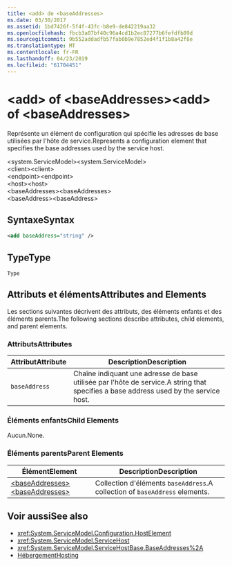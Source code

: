 ```yaml
---
title: <add> de <baseAddresses>
ms.date: 03/30/2017
ms.assetid: 1bd7426f-5f4f-43fc-b8e9-de842219aa32
ms.openlocfilehash: fbcb3a07bf40c96a4cd1b2ec87277b6fefdfb89d
ms.sourcegitcommit: 9b552addadfb57fab0b9e7852ed4f1f1b8a42f8e
ms.translationtype: MT
ms.contentlocale: fr-FR
ms.lasthandoff: 04/23/2019
ms.locfileid: "61704451"
---
```

# <a name="add-of-baseaddresses"></a><span data-ttu-id="cb574-102">\<add> of \<baseAddresses></span><span class="sxs-lookup"><span data-stu-id="cb574-102">\<add> of \<baseAddresses></span></span>
<span data-ttu-id="cb574-103">Représente un élément de configuration qui spécifie les adresses de base utilisées par l'hôte de service.</span><span class="sxs-lookup"><span data-stu-id="cb574-103">Represents a configuration element that specifies the base addresses used by the service host.</span></span>  
  
 <span data-ttu-id="cb574-104">\<system.ServiceModel></span><span class="sxs-lookup"><span data-stu-id="cb574-104">\<system.ServiceModel></span></span>  
<span data-ttu-id="cb574-105">\<client></span><span class="sxs-lookup"><span data-stu-id="cb574-105">\<client></span></span>  
<span data-ttu-id="cb574-106">\<endpoint></span><span class="sxs-lookup"><span data-stu-id="cb574-106">\<endpoint></span></span>  
<span data-ttu-id="cb574-107">\<host></span><span class="sxs-lookup"><span data-stu-id="cb574-107">\<host></span></span>  
<span data-ttu-id="cb574-108">\<baseAddresses></span><span class="sxs-lookup"><span data-stu-id="cb574-108">\<baseAddresses></span></span>  
<span data-ttu-id="cb574-109">\<baseAddress></span><span class="sxs-lookup"><span data-stu-id="cb574-109">\<baseAddress></span></span>  
  
## <a name="syntax"></a><span data-ttu-id="cb574-110">Syntaxe</span><span class="sxs-lookup"><span data-stu-id="cb574-110">Syntax</span></span>  
  
```xml  
<add baseAddress="string" />
```  
  
## <a name="type"></a><span data-ttu-id="cb574-111">Type</span><span class="sxs-lookup"><span data-stu-id="cb574-111">Type</span></span>  
 `Type`  
  
## <a name="attributes-and-elements"></a><span data-ttu-id="cb574-112">Attributs et éléments</span><span class="sxs-lookup"><span data-stu-id="cb574-112">Attributes and Elements</span></span>  
 <span data-ttu-id="cb574-113">Les sections suivantes décrivent des attributs, des éléments enfants et des éléments parents.</span><span class="sxs-lookup"><span data-stu-id="cb574-113">The following sections describe attributes, child elements, and parent elements.</span></span>  
  
### <a name="attributes"></a><span data-ttu-id="cb574-114">Attributs</span><span class="sxs-lookup"><span data-stu-id="cb574-114">Attributes</span></span>  
  
|<span data-ttu-id="cb574-115">Attribut</span><span class="sxs-lookup"><span data-stu-id="cb574-115">Attribute</span></span>|<span data-ttu-id="cb574-116">Description</span><span class="sxs-lookup"><span data-stu-id="cb574-116">Description</span></span>|  
|---------------|-----------------|  
|`baseAddress`|<span data-ttu-id="cb574-117">Chaîne indiquant une adresse de base utilisée par l'hôte de service.</span><span class="sxs-lookup"><span data-stu-id="cb574-117">A string that specifies a base address used by the service host.</span></span>|  
  
### <a name="child-elements"></a><span data-ttu-id="cb574-118">Éléments enfants</span><span class="sxs-lookup"><span data-stu-id="cb574-118">Child Elements</span></span>  
 <span data-ttu-id="cb574-119">Aucun.</span><span class="sxs-lookup"><span data-stu-id="cb574-119">None.</span></span>  
  
### <a name="parent-elements"></a><span data-ttu-id="cb574-120">Éléments parents</span><span class="sxs-lookup"><span data-stu-id="cb574-120">Parent Elements</span></span>  
  
|<span data-ttu-id="cb574-121">Élément</span><span class="sxs-lookup"><span data-stu-id="cb574-121">Element</span></span>|<span data-ttu-id="cb574-122">Description</span><span class="sxs-lookup"><span data-stu-id="cb574-122">Description</span></span>|  
|-------------|-----------------|  
|[<span data-ttu-id="cb574-123">\<baseAddresses></span><span class="sxs-lookup"><span data-stu-id="cb574-123">\<baseAddresses></span></span>](../../../../../docs/framework/configure-apps/file-schema/wcf/baseaddresses.md)|<span data-ttu-id="cb574-124">Collection d'éléments `baseAddress`.</span><span class="sxs-lookup"><span data-stu-id="cb574-124">A collection of `baseAddress` elements.</span></span>|  
  
## <a name="see-also"></a><span data-ttu-id="cb574-125">Voir aussi</span><span class="sxs-lookup"><span data-stu-id="cb574-125">See also</span></span>

- <xref:System.ServiceModel.Configuration.HostElement>
- <xref:System.ServiceModel.ServiceHost>
- <xref:System.ServiceModel.ServiceHostBase.BaseAddresses%2A>
- [<span data-ttu-id="cb574-126">Hébergement</span><span class="sxs-lookup"><span data-stu-id="cb574-126">Hosting</span></span>](../../../../../docs/framework/wcf/feature-details/hosting.md)
